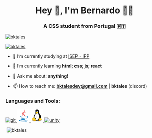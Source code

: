 <h1 align="center">Hey 👋, I'm Bernardo 🤙🏽</h1>
<h3 align="center">A CSS student from Portugal 🇵🇹</h3>

<p align="left"> <img src="https://komarev.com/ghpvc/?username=bktales&label=Profile%20views&color=0e75b6&style=flat" alt="bktales" /> </p>

<p align="left"> <a href="https://github.com/ryo-ma/github-profile-trophy"><img src="https://github-profile-trophy.vercel.app/?username=bktales" alt="bktales" /></a> </p>

- 🏫 I’m currently studying at [ISEP - IPP](https://www.isep.ipp.pt/)

- 🌱 I’m currently learning **html; css; js; react**

- 💬 Ask me about: **anything!**

- 📫 How to reach me: **bktalesdev@gmail.com** | **bktales** (discord)

</p>

<h3 align="left">Languages and Tools:</h3>
<p align="left"> <a href="https://git-scm.com/" target="_blank" rel="noreferrer"> <img src="https://www.vectorlogo.zone/logos/git-scm/git-scm-icon.svg" alt="git" width="40" height="40"/> </a> <a href="https://www.java.com" target="_blank" rel="noreferrer"> <img src="https://raw.githubusercontent.com/devicons/devicon/master/icons/java/java-original.svg" alt="java" width="40" height="40"/> </a> <a href="https://www.linux.org/" target="_blank" rel="noreferrer"> <img src="https://raw.githubusercontent.com/devicons/devicon/master/icons/linux/linux-original.svg" alt="linux" width="40" height="40"/> </a> <a href="https://unity.com/" target="_blank" rel="noreferrer"> <img src="https://www.vectorlogo.zone/logos/unity3d/unity3d-icon.svg" alt="unity" width="40" height="40"/> </a> </p>

<p>&nbsp;<img align="center" src="https://github-readme-stats.vercel.app/api?username=bktales&show_icons=true&locale=en" alt="bktales" /></p>

